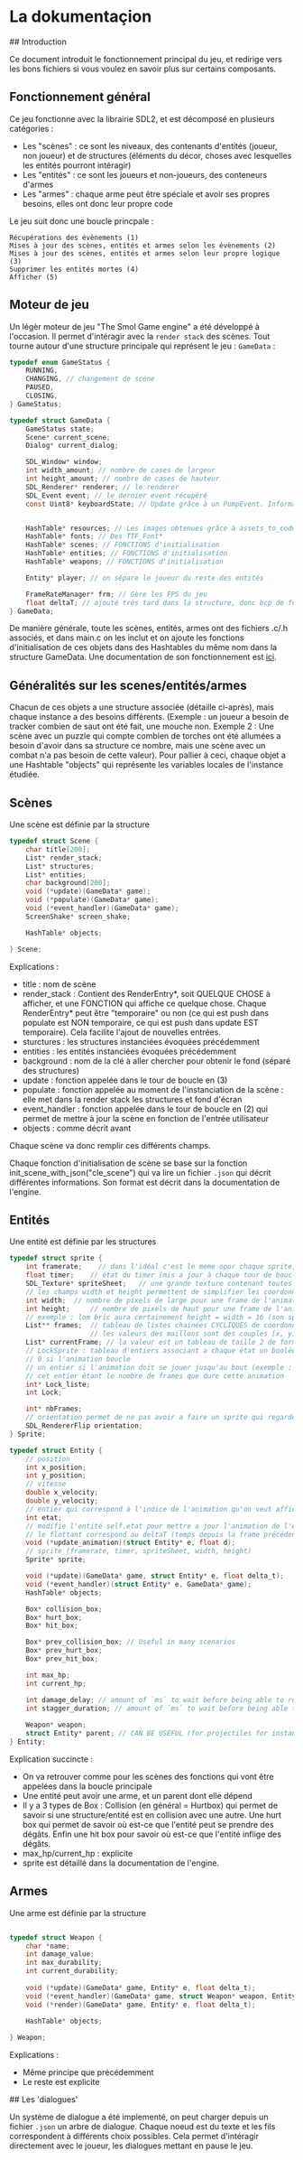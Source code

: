 # La dokumentaçion

## Introduction

Ce document introduit le fonctionnement principal du jeu, et redirige vers les bons fichiers si vous voulez en savoir plus sur certains composants.

## Fonctionnement général

Ce jeu fonctionne avec la librairie SDL2, et est décomposé en plusieurs catégories :
- Les "scènes" : ce sont les niveaux, des contenants d'entités (joueur, non joueur) et de structures (éléments du décor, choses avec lesquelles les entités pourront intéragir)
- Les "entités" : ce sont les joueurs et non-joueurs, des conteneurs d'armes
- Les "armes" : chaque arme peut être spéciale et avoir ses propres besoins, elles ont donc leur propre code

Le jeu suit donc une boucle princpale :
```
Récupérations des évènements (1)
Mises à jour des scènes, entités et armes selon les évènements (2)
Mises à jour des scènes, entités et armes selon leur propre logique (3)
Supprimer les entités mortes (4)
Afficher (5)
```

## Moteur de jeu

Un légèr moteur de jeu "The Smol Game engine" a été développé à l'occasion. Il permet d'intéragir avec la `render stack` des scènes.
Tout tourne autour d'une structure principale qui représent le jeu : `GameData` :
```c
typedef enum GameStatus {
    RUNNING,
    CHANGING, // changement de scène
    PAUSED,
    CLOSING,
} GameStatus;

typedef struct GameData {
    GameStatus state;
    Scene* current_scene;
    Dialog* current_dialog;

    SDL_Window* window;
    int width_amount; // nombre de cases de largeur
    int height_amount; // nombre de cases de hauteur
    SDL_Renderer* renderer; // le renderer
    SDL_Event event; // le dernier event récupéré
    const Uint8* keyboardState; // Update grâce à un PumpEvent. Informations plus précises sur les inputs clavier


    HashTable* resources; // Les images obtenues grâce à assets_to_code
    HashTable* fonts; // Des TTF_Font*
    HashTable* scenes; // FONCTIONS d'initialisation
    HashTable* entities; // FONCTIONS d'initialisation
    HashTable* weapons; // FONCTIONS d'initialisation

    Entity* player; // on sépare le joueur du reste des entités

    FrameRateManager* frm; // Gère les FPS du jeu
    float deltaT; // ajouté très tard dans la structure, donc bcp de fonctions le prenne encore en paramètre
} GameData;
```

De manière générale, toute les scènes, entités, armes ont des fichiers .c/.h associés, et dans main.c on les inclut et on ajoute les fonctions d'initialisation de ces objets dans des Hashtables du même nom dans la structure GameData.
Une documentation de son fonctionnement est [ici](../src/engine/README.md).

## Généralités sur les scenes/entités/armes

Chacun de ces objets a une structure associée (détaille ci-après), mais chaque instance a des besoins différents. (Exemple : un joueur a besoin de tracker combien de saut ont été fait, une mouche non. Exemple 2 : Une scène avec un puzzle qui compte combien de torches ont été allumées a besoin d'avoir dans sa structure ce nombre, mais une scène avec un combat n'a pas besoin de cette valeur).
Pour pallier à ceci, chaque objet a une Hashtable "objects" qui représente les variables locales de l'instance étudiée.

## Scènes

Une scène est définie par la structure
```c
typedef struct Scene {
    char title[200];
    List* render_stack;
    List* structures;
    List* entities;
    char background[200];
    void (*update)(GameData* game);
    void (*populate)(GameData* game);
    void (*event_handler)(GameData* game);
    ScreenShake* screen_shake;

    HashTable* objects;

} Scene;
```

Explications :
- title : nom de scène
- render_stack : Contient des RenderEntry*, soit QUELQUE CHOSE à afficher, et une FONCTION qui affiche ce quelque chose. Chaque RenderEntry* peut être "temporaire" ou non (ce qui est push dans populate est NON temporaire, ce qui est push dans update EST temporaire). Cela facilite l'ajout de nouvelles entrées.
- sturctures : les structures instanciées évoquées précédemment
- entities : les entités instanciées évoquées précédemment
- background : nom de la clé à aller chercher pour obtenir le fond (séparé des structures)
- update : fonction appelée dans le tour de boucle en (3)
- populate : fonction appelée au moment de l'instanciation de la scène : elle met dans la render stack les structures et fond d'écran
- event_handler : fonction appelée dans le tour de boucle en (2) qui permet de mettre à jour la scène en fonction de l'entrée utilisateur
- objects : comme décrit avant

Chaque scène va donc remplir ces différents champs.

Chaque fonction d'initialisation de scène se base sur la fonction init_scene_with_json("cle_scene") qui va lire un fichier `.json` qui décrit différentes informations. Son format est décrit dans la documentation de l'engine.

## Entités

Une entité est définie par les structures
```c
typedef struct sprite {
    int framerate;    // dans l'idéal c'est le meme opur chaque sprite, sert a reset le timer
    float timer;    // état du timer (mis a jour à chaque tour de boucle)
    SDL_Texture* spriteSheet;   // une grande texture contenant toutes les frames cote à cote
    // les champs width et height permettent de simplifier les coordonnonées dans la liste frames 
    int width;  // nombre de pixels de large pour une frame de l'animation
    int height;     // nombre de pixels de haut pour une frame de l'animation
    // exemple : lom bric aura certainement height = width = 16 (son sprite étant un carré de taille 16)
    List** frames;  // tableau de listes chainées CYCLIQUES de coordonnées vis à vis du spriteSheet
                    // les valeurs des maillons sont des couples [x, y]
    List* currentFrame; // la valeur est un tableau de taille 2 de forme [x, y]
    // LockSprite : tableau d'entiers associant a chaque état un booléen
    // 0 si l'animation boucle
    // un entier si l'animation doit se jouer jusqu'au bout (exemple : coup d'épée)
    // cet entier étant le nombre de frames que dure cette animation
    int* Lock_liste;
    int Lock;

    int* nbFrames;
    // orientation permet de ne pas avoir a faire un sprite qui regarde a droite et un sprite qui regarde a gauche
    SDL_RendererFlip orientation;
} Sprite;

typedef struct Entity {
    // position
    int x_position;
    int y_position;
    // vitesse
    double x_velocity;
    double y_velocity;
    // entier qui correspond à l'indice de l'animation qu'on veut afficher
    int etat;
    // modifie l'entité self.etat pour mettre a jour l'animation de l'entité
    // le flottant correspond au deltaT (temps depuis la frame précédente, en secondes)
    void (*update_animation)(struct Entity* e, float d);
    // sprite (framerate, timer, spriteSheet, width, height)
    Sprite* sprite;

    void (*update)(GameData* game, struct Entity* e, float delta_t);
    void (*event_handler)(struct Entity* e, GameData* game);
    HashTable* objects;

    Box* collision_box;
    Box* hurt_box;
    Box* hit_box;

    Box* prev_collision_box; // Useful in many scenarios
    Box* prev_hurt_box;
    Box* prev_hit_box;

    int max_hp;
    int current_hp;

    int damage_delay; // amount of `ms` to wait before being able to receive damage again
    int stagger_duration; // amount of `ms` to wait before being able to move again
    
    Weapon* weapon;
    struct Entity* parent; // CAN BE USEFUL (for projectiles for instance)
} Entity;
```

Explication succincte :
- On va retrouver comme pour les scènes des fonctions qui vont être appelées dans la boucle principale
- Une entité peut avoir une arme, et un parent dont elle dépend
- Il y a 3 types de Box : Collision (en général = Hurtbox) qui permet de savoir si une structure/entité est en collision avec une autre. Une hurt box qui permet de savoir où est-ce que l'entité peut se prendre des dégâts. Enfin une hit box pour savoir où est-ce que l'entité inflige des dégâts.
- max_hp/current_hp : explicite
- sprite est détaillé dans la documentation de l'engine.

## Armes

Une arme est définie par la structure
```c

typedef struct Weapon {
    char *name;
    int damage_value;
    int max_durability;
    int current_durability;
    
    void (*update)(GameData* game, Entity* e, float delta_t);
    void (*event_handler)(GameData* game, struct Weapon* weapon, Entity* e); //Entity pour savoir a qui appartient l'arme, weapon pour l'arme en elle meme, et game car on en a tjrs besoin
    void (*render)(GameData* game, Entity* e, float delta_t);
    
    HashTable* objects;

} Weapon;
```

Explications :
- Même principe que précédemment
- Le reste est explicite

## Les 'dialogues'

Un système de dialogue a été implementé, on peut charger depuis un fichier `.json` un arbre de dialogue.
Chaque noeud est du texte et les fils correspondent à différents choix possibles. Cela permet d'intéragir directement avec le joueur, les dialogues mettant en pause le jeu.